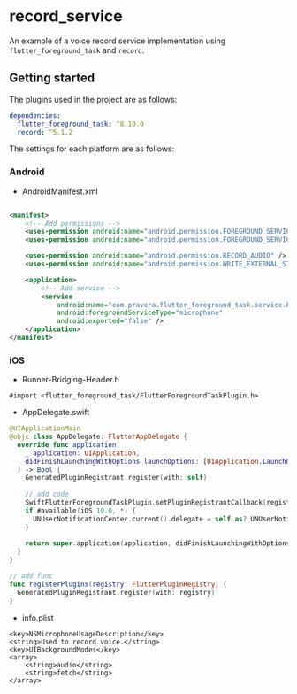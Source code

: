 # record_service

An example of a voice record service implementation using `flutter_foreground_task` and `record`.

## Getting started

The plugins used in the project are as follows:

```yaml
dependencies:
  flutter_foreground_task: ^8.10.0
  record: ^5.1.2
```

The settings for each platform are as follows:

### Android

* AndroidManifest.xml

```xml

<manifest>
    <!-- Add permissions -->
    <uses-permission android:name="android.permission.FOREGROUND_SERVICE" />
    <uses-permission android:name="android.permission.FOREGROUND_SERVICE_MICROPHONE" />

    <uses-permission android:name="android.permission.RECORD_AUDIO" />
    <uses-permission android:name="android.permission.WRITE_EXTERNAL_STORAGE" />

    <application>
        <!-- Add service -->
        <service
            android:name="com.pravera.flutter_foreground_task.service.ForegroundService"
            android:foregroundServiceType="microphone"
            android:exported="false" />
    </application>
</manifest>
```

### iOS

* Runner-Bridging-Header.h

```text
#import <flutter_foreground_task/FlutterForegroundTaskPlugin.h>
```

* AppDelegate.swift

```swift
@UIApplicationMain
@objc class AppDelegate: FlutterAppDelegate {
  override func application(
    _ application: UIApplication,
    didFinishLaunchingWithOptions launchOptions: [UIApplication.LaunchOptionsKey: Any]?
  ) -> Bool {
    GeneratedPluginRegistrant.register(with: self)
    
    // add code
    SwiftFlutterForegroundTaskPlugin.setPluginRegistrantCallback(registerPlugins)
    if #available(iOS 10.0, *) {
      UNUserNotificationCenter.current().delegate = self as? UNUserNotificationCenterDelegate
    }
    
    return super.application(application, didFinishLaunchingWithOptions: launchOptions)
  }
}

// add func
func registerPlugins(registry: FlutterPluginRegistry) {
  GeneratedPluginRegistrant.register(with: registry)
}
```

* info.plist

```text
<key>NSMicrophoneUsageDescription</key>
<string>Used to record voice.</string>
<key>UIBackgroundModes</key>
<array>
    <string>audio</string>
    <string>fetch</string>
</array>
```
